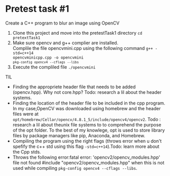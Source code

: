 # Pretest task #1
Create a C++ program to blur an image using OpenCV

1. Clone this project and move into the pretestTask1 directory
`cd pretextTask1`
2. Make sure opencv and g++ complier are installed.<br>
Complile the file opencvmini.cpp using the following command
<code>g++ -std=c++14 opencvminicpp.cpp -o opencvmini `pkg-config opencv4 --cflags --libs`</code>
3. Execute the compliled file 
`./opencvmini`

TIL
- Finding the appropriete header file that needs to be added (opencv.hpp). Why not core.hpp? Todo: research a lil about the header systems.
- Finding the location of the header file to be included in the cpp program. In my case,OpenCV was downloaded using homebrew and the header files were at `opt/homebrew/Cellar/opencv/4.8.1_5/include/opencv4/opencv2`. Todo : research a lil about theunix file systems to to comprehend the purpose of the opt folder. To the best of my knowlege, opt is used to store library files by package managers like pip, Anaconda, and Homebrew.
- Compiling the program using the right flags (throws error when u don't spefify the c++ std using this flag `-std=c++14`).Todo: learn more about the Cpp stds.
- Throws the following error:fatal error: 'opencv2/opencv_modules.hpp' file not found #include "opencv2/opencv_modules.hpp" when this is not used while compiling `pkg-config opencv4 --cflags --libs`. 


